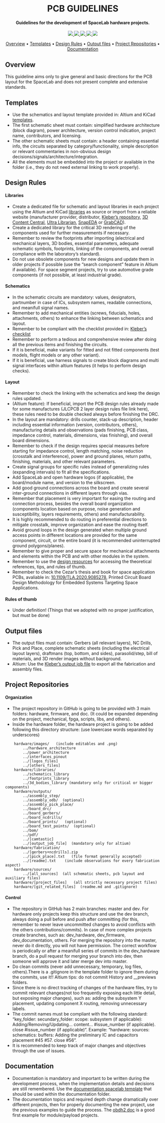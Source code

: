 <h1 align="center">
	PCB GUIDELINES
	<br>
</h1>

<h4 align="center">Guidelines for the development of SpaceLab hardware projects.</h4>

<p align="center">
    <a href="https://github.com/spacelab-ufsc/altium-library">
		<img src="https://img.shields.io/badge/pcb-libraries-green?style=for-the-badge">
	</a>
    <a href="https://github.com/spacelab-ufsc/pcb-standard/tree/master/pcb_projects">
		<img src="https://img.shields.io/badge/pcb-projects-blue?style=for-the-badge">
	</a>
	<a href="https://github.com/spacelab-ufsc/pcb-standard/tree/master/pcb_references">
		<img src="https://img.shields.io/badge/pcb-references-9cf?style=for-the-badge">
	</a>
	<a href="https://github.com/spacelab-ufsc/pcb-standard/tree/master/pcb_templates">
		<img src="https://img.shields.io/badge/pcb-templates-yellow?style=for-the-badge">
	</a>
	<a href="https://github.com/spacelab-ufsc/pcb-standard/tree/master/pcb_standards">
		<img src="https://img.shields.io/badge/pcb-standards-lightgray?style=for-the-badge">
	</a>
</p>

<p align="center">
  	<a href="#overview">Overview</a> •
  	<a href="#templates">Templates</a> •
  	<a href="#design-rules">Design Rules</a> •
  	<a href="#output-files">Output files</a> •
  	<a href="#project-repositories">Project Repositories</a> •
  	<a href="#documentation">Documentation</a>
</p>


## Overview
This guideline aims only to give general and basic directions for the PCB layout for the SpaceLab and does not present complete and extensive standards. 

## Templates
- Use the schematics and layout template provided in: Altium and KiCad [templates](https://github.com/spacelab-ufsc/pcb-standard/tree/master/pcb_projects).
- The first schematic sheet must contain: simplified hardware architecture (block diagram), power architecture, version control indication, project name, contributors, and licensing.
- The other schematic sheets must contain: a header containing essential info, the circuits separated by category/functionality, simple description or relevant commentaries in non-obvious design decisions/signals/architecture/integration.
- All the elements must be embedded into the project or available in the folder (i.e., they do not need external linking to work properly).

## Design Rules

#### Libraries
- Create a dedicated file for schematic and layout libraries in each project using the Altium and KiCad [libraries](https://github.com/spacelab-ufsc/pcb-standard/tree/master/pcb_libraries) as source or import from a reliable website (manufacturer provider, distributor, [Kleber’s repository](blank), [3D Content Central](https://www.3dcontentcentral.com/), [Ultra Librarian](https://www.ultralibrarian.com/), [SnapEDA](https://www.snapeda.com/) or [GrabCAD](https://grabcad.com/)).
- Create a dedicated library for the critical 3D rendering of the components used for further measurements if necessary.
- Remember to review the footprints after importing (electrical and mechanical layers, 3D bodies, essential parameters, adequate schematic symbols, footprints, linking of the components, and overall compliance with the laboratory’s standard).
- Do not use obsolete components for new designs and update them in older projects if possible (use the “search component” feature in Altium if available).
For space segment projects, try to use automotive grade components (if not possible, at least industrial grade).

#### Schematics
- In the schematic circuits are mandatory: values, designators, partnumber in case of ICs, subsystem names, readable connections, and meanifull signal names.
- Remember to add mechanical entities (screws, fiducials, holes, attachments, others) to enhance the linking between schematics and layout.
- Remember to  be compliant with the checklist provided in: [Kleber’s checklist](https://github.com/spacelab-ufsc/pcb-standard/blob/master/pcb_resources/pcb_design_checklist.xlsx)
- Remember to perform a tedious and comprehensive review after doing all the previous items and finishing the circuits.
- If it is beneficial, make variants for fitted and not fitted components (test models, flight models or any other variant).
- If it is beneficial, use harness signals to create block diagrams and multi signal interfaces within altium features (it helps to perform design checks).

#### Layout
- Remember to check the linking with the schematics and keep the design rules updated.
- (Altium feature): If beneficial, import the PCB design rules already made for some manufactures (JLCPCB 2 layer design rules file link here), these rules need to be double checked always before finishing the DRC.
- In the layout are mandatory: drills counter, stack-up description, header including essential information (version, contributors, others), manufacturing details and observations (pads finishing, PCB class, impedance control, materials, dimensions, vias finishing), and overall board dimensions.
- Remember to check if the design requires special measures before starting for impedance control, length matching, noise reduction (crosstalk and interference), power and ground planes, return paths, finishing, materials, and other relevant parameters.
- Create signal groups for specific rules instead of generalizing rules (expanding intervals) to fit all the specifications.
- Add SpaceLab and open hardware logos (if applicable), the board/module name, and version to the silkscreen.
- Add good ground connections across the board and create several inter-ground connections in different layers through vias.
- Remember that placement is very important for easing the routing and connection process, besides the overall board organization (components location based on purpose, noise generation and susceptibility, layers requirements, others) and manufacturability.
- It is highly recommended to do routing in preferential directions to mitigate crosstalk, improve organization and ease the routing itself.
- Avoid ground loops in the design generated when multiple ground access points in different locations are provided for the same component, circuit, or the entire board (it is recommended uninterrupted ground polygons/planes).
- Remember to give proper and secure space for mechanical attachments and elements within the PCB and with other modules in the system.
- Remember to use the [design resources](https://github.com/spacelab-ufsc/pcb-standard/tree/master/pcb_resources) for accessing the theoretical references, tips, and rules of thumb.
- Remember to check the Cezar’s thesis and book for space application PCBs, avaliable in: [10.1109/TLA.2020.9085278](https://ieeexplore.ieee.org/document/9085278), Printed Circuit Board Design Methodology for Embedded Systems Targeting Space Applications.

#### Rules of thumb
- Under definition! (Things that we adopted with no proper justification, but must be done)

## Output files
- The output files must contain: Gerbers (all relevant layers), NC Drills, Pick and Place, complete schematic sheets (including the electrical layout layers), draftmans (top, bottom, and sides), parasolid/step, bill of materials, and 3D render images without background.
- Altium: Use the [Kleber’s output job file](https://github.com/spacelab-ufsc/pcb-standard/tree/master/pcb_templates/output_job_file.outjob) to export all the fabrication and assembly files.

## Project Repositories

#### Organization
- The project repository in GitHub is going to be provided with 3 main folders: hardware, firmware, and doc. (It could be expanded depending on the project, mechanical, fpga, scripts, libs, and others).
- Inside the hardware folder, the hardware project is going to be added following this directory structure: (use lowercase words separated by underscores)

```
	hardware/images/   (include editables and .png)
		../hardware_architecture
		../power_architecture
		../interfaces_pinout
		../[logos_files]
		../[others_files]
	hardware/libraries/
		../schematics_library
		../footprints_library
		../3d_bodies_library (mandatory only for critical or bigger components)
	hardware/outputs/
		../assembly_step/
		../assembly_odb/  (optional)
		../assembly_pick_place/
		../board_drc/
		../board_gerbers/
		../board_ncdrills/
		../board_prints/   (optional)
		../board_test_points/  (optional)
		../bom/
		../pdf/
		../[camtastic]
		../[output_job_file]  (mandatory only for altium)
	hardware/fabrication/
		../[gerbers+ncdrills].zip
		../[pick_place].txt   (file format generally accepted)
		../[readme].txt    (include observations for every fabrication aspect)
	hardware/sources/
		../[all_sources]  (all schematic sheets, pcb layout and auxiliary files)
	hardware/[project_files]   (all strictly necessary project files)
	hardware/[git_related_files]  (readme.md and .gitignore)
```

#### Control
- The repository in GitHub has 2 main branches: master and dev. For hardware only projects keep this structure and use the dev branch, always doing a pull before and push after committing (for this, remember to never leave uncommitted changes to avoid conflicts with the others contributions/commits). In case of more complex projects create branches, such as: dev_hardware, dev_firmware, dev_documentation, others. For merging the repository into the master, never do it directly, you will not have permission. The correct workflow is periodically or after a meanifull series of commits in the dev_hardware branch, do a pull request for merging your branch into dev, then someone will approve it and later merge dev into master.
- Do clean commits (never add unnecessary, temporary, log files, others).There is a .gitignore in the template folder to ignore them during the commits, use it!! Altium tips: do not commit History and __previews folders.
- Since there is no direct tracking of changes of the hardware files, try to commit relevant changes(not too frequently exposing each little detail, but exposing major changes), such as: adding the subsystem Y placement, updating component X routing, removing unnecessary labels.
- The commit names must be compliant with the following standard: “key_folder: secundary_folder: scope: subsystem (if applicable): Adding/Removing/Updating… content… #issue_number (if applicable). close #issue_number (if applicable)“. Example: “hardware: sources: schematics: buffers: Adding the preliminary IC and capacitors placement #45 #57. close #56”.
- It is recommended to keep track of major changes and objectives through the use of issues.

## Documentation
- Documentation is mandatory and important to be written during the development process, when the implementation details and decisions are still remembered. Use the [documentation spacelab template](https://github.com/spacelab-ufsc/doc-template) that should be used within the documentation folder.
- The documentation topics and required depth change dramatically over different projects, then for properly documenting the new project, use the previous examples to guide the process. The [obdh2 doc](https://github.com/spacelab-ufsc/obdh2/tree/master/doc/build) is a good first example for module/payload projects.